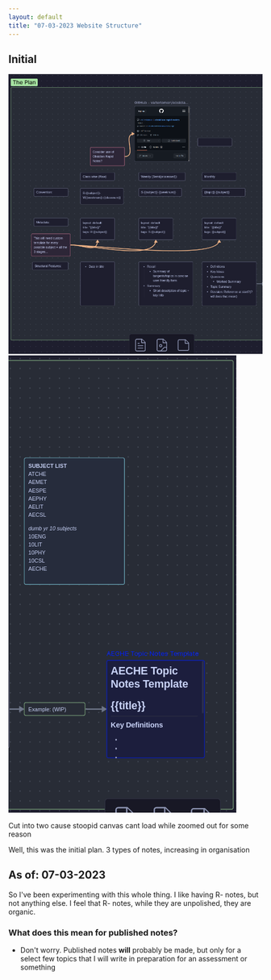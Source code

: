 ```yaml
---
layout: default
title: "07-03-2023 Website Structure"
---
```


## Initial

![](000_Files/000a_images/1st%20canvas.png)
![](000_Files/000a_images/canvas%202.png)

Cut into two cause stoopid canvas cant load while zoomed out for some reason


Well, this was the initial plan. 3 types of notes, increasing in organisation


## As of: 07-03-2023

So I've been experimenting with this whole thing. I like having R- notes, but not anything else. I feel that R- notes, while they are unpolished, they are organic. 

### What does this mean for published notes?
- Don't worry. Published notes **will** probably be made, but only for a select few topics that I will write in preparation for an assessment or something


